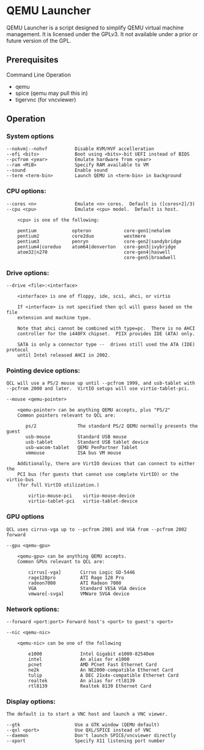 QEMU Launcher
=============

QEMU Launcher is a script designed to simplify QEMU virtual machine management.  It is licensed under the GPLv3.  It not available under a prior or future version of the GPL.

Prerequisites
-------------

Command Line Operation

* qemu
* spice (qemu may pull this in)
* tigervnc (for vncviewer)

Operation
---------

### System options

    --nokvm|--nohvf          Disable KVM/HVF accelleration
    --efi <bits>             Boot using <bits>-bit UEFI instead of BIOS
    --pcfrom <year>          Emulate hardware from <year>
    --ram <MiB>              Specify RAM available to VM
    --sound                  Enable sound
    --term <term-bin>        Launch QEMU in <term-bin> in background

### CPU options:

    --cores <n>              Emulate <n> cores.  Default is ([cores+2]/3)
    --cpu <cpu>              Emulate <cpu> model.  Default is host.

        <cpu> is one of the following:

        pentium             opteron            core-gen1|nehalem
        pentium2            core2duo           westmere
        pentium3            penryn             core-gen2|sandybridge
        pentium4|coreduo    atom64|denverton   core-gen3|ivybridge
        atom32|n270                            core-gen4|haswell
                                               core-gen5|broadwell

### Drive options:

    --drive <file>:<interface>

        <interface> is one of floppy, ide, scsi, ahci, or virtio

        If <interface> is not specified then qcl will guess based on the file
        extension and machine type.

        Note that ahci cannot be combined with type=pc.  There is no AHCI
        controller for the i440FX chipset.  PIIX provides IDE (ATA) only.

        SATA is only a connector type --  drives still used the ATA (IDE) protocol
        until Intel released AHCI in 2002.

### Pointing device options:

    QCL will use a PS/2 mouse up until --pcfrom 1999, and usb-tablet with
    --pcfrom 2000 and later.  VirtIO setups will use virtio-tablet-pci.

    --mouse <qemu-pointer>

        <qemu-pointer> can be anything QEMU accepts, plus "PS/2"
        Common pointers relevant to QCL are:

           ps/2               The standard PS/2 QEMU normally presents the guest
           usb-mouse          Standard USB mouse
           usb-tablet         Standard USB tablet device
           usb-wacom-tablet   QEMU PenPartner Tablet
           vmmouse            ISA bus VM mouse

        Additionally, there are VirtIO devices that can connect to either the
        PCI bus (for guests that cannot use complete VirtIO) or the virtio-bus
        (for full VirtIO utilization.)

            virtio-mouse-pci    virtio-mouse-device
            virtio-tablet-pci   virtio-tablet-device

### GPU options

    QCL uses cirrus-vga up to --pcfrom 2001 and VGA from --pcfrom 2002 forward

    --gpu <qemu-gpu>

        <qemu-gpu> can be anything QEMU accepts.
        Common GPUs relevant to QCL are:

            cirrus[-vga]       Cirrus Logic GD-5446
            rage128pro         ATI Rage 128 Pro
            radeon7000         ATI Radeon 7000
            VGA                Standard VESA VGA device
            vmware[-svga]      VMWare SVGA device

### Network options:

    --forward <port:port> Forward host's <port> to guest's <port>

    --nic <qemu-nic>

        <qemu-nic> can be one of the following

            e1000              Intel Gigabit e1000-82540em
            intel              An alias for e1000
            pcnet              AMD PCnet Fast Ethernet Card
            ne2k               An NE2000-compatible Ethernet Card
            tulip              A DEC 21x4x-compatible Ethernet Card
            realtek            An alias for rtl8139
            rtl8139            Realtek 8139 Ethernet Card

### Display options:

    The default is to start a VNC host and launch a VNC viewer.

    --gtk                    Use a GTK window (QEMU default)
    --qxl <port>             Use QXL/SPICE instead of VNC
    --daemon                 Don't launch SPICE/vncviewer directly
    --xport                  Specify X11 listening port number
